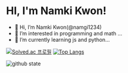 # HI, I'm Namki Kwon!

- 👋 Hi, I’m Namki Kwon(@namgi1234)
- 👀 I’m interested in programming and math ...
- 🌱 I’m currently learning js and python...

[![Solved.ac 프로필](http://mazassumnida.wtf/api/generate_badge?boj=knk5684)](https://solved.ac/knk5684)
[![Top Langs](https://github-readme-stats.vercel.app/api/top-langs/?username=namgi1234&layout=compact)](https://github.com/namgi1234/)

![github state](https://github-readme-stats.vercel.app/api?username=namgi1234&show)
